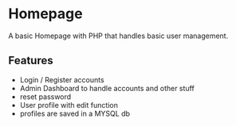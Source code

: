 # Homepage

A basic Homepage with PHP that handles basic user management.

## Features

- Login / Register accounts
- Admin Dashboard to handle accounts and other stuff
- reset password 
- User profile with edit function
- profiles are saved in a MYSQL db
